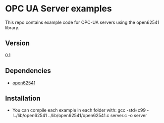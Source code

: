 # OPC UA Server examples

This repo contains example code for OPC-UA servers using the open62541 library.

## Version

0.1

## Dependencies

- [open62541](https://github.com/open62541/open62541)

## Installation

- You can compile each example in each folder with: gcc -std=c99 -I../lib/open62541 ../lib/open62541/open62541.c server.c -o server
